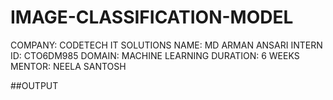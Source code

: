 # IMAGE-CLASSIFICATION-MODEL
COMPANY: CODETECH IT SOLUTIONS
NAME: MD ARMAN ANSARI
INTERN ID: CTO6DM985
DOMAIN: MACHINE LEARNING
DURATION: 6 WEEKS
MENTOR: NEELA SANTOSH


##OUTPUT
